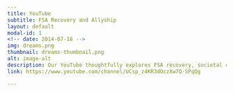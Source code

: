 ```yaml
---
title: YouTube
subtitle: FSA Recovery and Allyship
layout: default
modal-id: 1
<!-- date: 2014-07-18 -->
img: dreams.png
thumbnail: dreams-thumbnail.png
alt: image-alt
description: Our YouTube thoughtfully explores FSA recovery, societal context, and community allyship.
link: https://www.youtube.com/channel/UCsp_z4KR3dOczXw7Q-SPqQg

---
```

